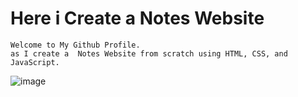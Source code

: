 # Here i Create a Notes Website
```
Welcome to My Github Profile.
as I create a  Notes Website from scratch using HTML, CSS, and JavaScript.
```
![image](https://github.com/ParagUnhale1998/Notes-App/blob/main/Preview.png)
